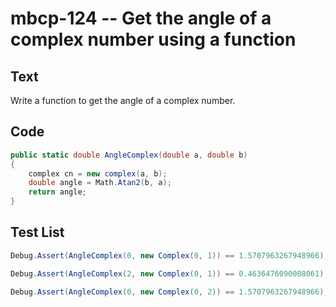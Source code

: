 # mbcp-124 -- Get the angle of a complex number using a function

## Text

Write a function to get the angle of a complex number.

## Code

```csharp
public static double AngleComplex(double a, double b)
{
    complex cn = new complex(a, b);
    double angle = Math.Atan2(b, a);
    return angle;
}
```

## Test List

```csharp
Debug.Assert(AngleComplex(0, new Complex(0, 1)) == 1.5707963267948966);
```

```csharp
Debug.Assert(AngleComplex(2, new Complex(0, 1)) == 0.4636476090008061);
```

```csharp
Debug.Assert(AngleComplex(0, new Complex(0, 2)) == 1.5707963267948966);
```
